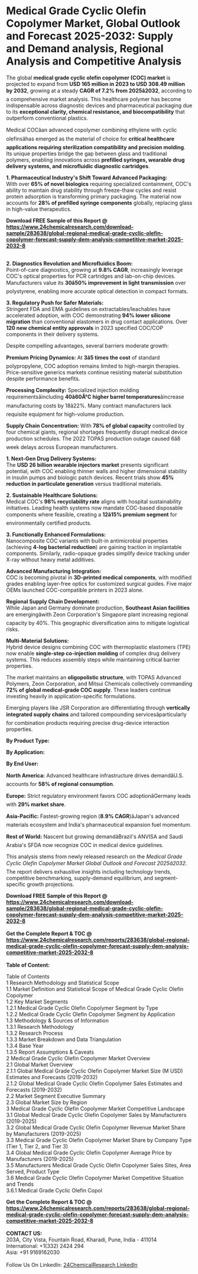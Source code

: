 <h1>Medical Grade Cyclic Olefin Copolymer Market, Global Outlook and Forecast 2025-2032: Supply and Demand analysis, Regional Analysis and Competitive Analysis</h1><p>The global <strong>medical grade cyclic olefin copolymer (COC) market</strong> is projected to expand from <strong>USD 165 million in 2023 to USD 308.49 million by 2032</strong>, growing at a steady <strong>CAGR of 7.2% from 2025â2032</strong>, according to a comprehensive market analysis. This healthcare polymer has become indispensable across diagnostic devices and pharmaceutical packaging due to its <strong>exceptional clarity, chemical resistance, and biocompatibility</strong> that outperform conventional plastics.</p><p>Medical COCâan advanced copolymer combining ethylene with cyclic olefinsâhas emerged as the material of choice for <strong>critical healthcare applications requiring sterilization compatibility and precision molding</strong>. Its unique properties bridge the gap between glass and traditional polymers, enabling innovations across <strong>prefilled syringes, wearable drug delivery systems, and microfluidic diagnostic cartridges</strong>.</p><p><strong>1. Pharmaceutical Industry's Shift Toward Advanced Packaging:</strong><br>
With over <strong>65% of novel biologics</strong> requiring specialized containment, COC's ability to maintain drug stability through freeze-thaw cycles and resist protein adsorption is transforming primary packaging. The material now accounts for <strong>28% of prefilled syringe components</strong> globally, replacing glass in high-value therapeutics.</p><div><b>Download FREE Sample of this Report @ 
            <a href="https://www.24chemicalresearch.com/download-sample/283638/global-regional-medical-grade-cyclic-olefin-copolymer-forecast-supply-dem-analysis-competitive-market-2025-2032-8">
            https://www.24chemicalresearch.com/download-sample/283638/global-regional-medical-grade-cyclic-olefin-copolymer-forecast-supply-dem-analysis-competitive-market-2025-2032-8</a></b></div><br><p><strong>2. Diagnostics Revolution and Microfluidics Boom:</strong><br>
Point-of-care diagnostics, growing at <strong>9.8% CAGR</strong>, increasingly leverage COC's optical properties for PCR cartridges and lab-on-chip devices. Manufacturers value its <strong>30â50% improvement in light transmission</strong> over polystyrene, enabling more accurate optical detection in compact formats.</p><p><strong>3. Regulatory Push for Safer Materials:</strong><br>
Stringent FDA and EMA guidelines on extractables/leachables have accelerated adoption, with COC demonstrating <strong>94% lower silicone migration</strong> than conventional elastomers in drug contact applications. Over <strong>120 new chemical entity approvals</strong> in 2023 specified COC/COP components in their delivery systems.</p><p>Despite compelling advantages, several barriers moderate growth:</p><p><strong>Premium Pricing Dynamics:</strong> At <strong>3â5 times the cost</strong> of standard polypropylene, COC adoption remains limited to high-margin therapies. Price-sensitive generics markets continue resisting material substitution despite performance benefits.</p><p><strong>Processing Complexity:</strong> Specialized injection molding requirementsâincluding <strong>40â60Â°C higher barrel temperatures</strong>âincrease manufacturing costs by 18â22%. Many contract manufacturers lack requisite equipment for high-volume production.</p><p><strong>Supply Chain Concentration:</strong> With <strong>78% of global capacity</strong> controlled by four chemical giants, regional shortages frequently disrupt medical device production schedules. The 2022 TOPAS production outage caused 6â8 week delays across European manufacturers.</p><p><strong>1. Next-Gen Drug Delivery Systems:</strong><br>
The <strong>USD 26 billion wearable injectors market</strong> presents significant potential, with COC enabling thinner walls and higher dimensional stability in insulin pumps and biologic patch devices. Recent trials show <strong>45% reduction in particulate generation</strong> versus traditional materials.</p><p><strong>2. Sustainable Healthcare Solutions:</strong><br>
Medical COC's <strong>98% recyclability rate</strong> aligns with hospital sustainability initiatives. Leading health systems now mandate COC-based disposable components where feasible, creating a <strong>12â15% premium segment</strong> for environmentally certified products.</p><p><strong>3. Functionally Enhanced Formulations:</strong><br>
Nanocomposite COC variants with built-in antimicrobial properties (achieving <strong>4-log bacterial reduction</strong>) are gaining traction in implantable components. Similarly, radio-opaque grades simplify device tracking under X-ray without heavy metal additives.</p><p><strong>Advanced Manufacturing Integration:</strong><br>
	COC is becoming pivotal in <strong>3D-printed medical components</strong>, with modified grades enabling layer-free optics for customized surgical guides. Five major OEMs launched COC-compatible printers in 2023 alone.</p><p><strong>Regional Supply Chain Development:</strong><br>
	While Japan and Germany dominate production, <strong>Southeast Asian facilities</strong> are emergingâwith Zeon Corporation's Singapore plant increasing regional capacity by 40%. This geographic diversification aims to mitigate logistical risks.</p><p><strong>Multi-Material Solutions:</strong><br>
	Hybrid device designs combining COC with thermoplastic elastomers (TPE) now enable <strong>single-step co-injection molding</strong> of complex drug delivery systems. This reduces assembly steps while maintaining critical barrier properties.</p><p>The market maintains an <strong>oligopolistic structure</strong>, with TOPAS Advanced Polymers, Zeon Corporation, and Mitsui Chemicals collectively commanding <strong>72% of global medical-grade COC supply</strong>. These leaders continue investing heavily in application-specific formulations.</p><p>Emerging players like JSR Corporation are differentiating through <strong>vertically integrated supply chains</strong> and tailored compounding servicesâparticularly for combination products requiring precise drug-device interaction properties.</p><p><strong>By Product Type:</strong></p><p><strong>By Application:</strong></p><p><strong>By End User:</strong></p><p><strong>North America:</strong> Advanced healthcare infrastructure drives demandâU.S. accounts for <strong>58% of regional consumption</strong>.</p><p><strong>Europe:</strong> Strict regulatory environment favors COC adoptionâGermany leads with <strong>29% market share</strong>.</p><p><strong>Asia-Pacific:</strong> Fastest-growing region (<strong>8.9% CAGR</strong>)âJapan's advanced materials ecosystem and India's pharmaceutical expansion fuel momentum.</p><p><strong>Rest of World:</strong> Nascent but growing demandâBrazil's ANVISA and Saudi Arabia's SFDA now recognize COC in medical device guidelines.</p><p>This analysis stems from newly released research on the <em>Medical Grade Cyclic Olefin Copolymer Market Global Outlook and Forecast 2025â2032</em>. The report delivers exhaustive insights including technology trends, competitive benchmarking, supply-demand equilibrium, and segment-specific growth projections.</p><div><b>Download FREE Sample of this Report @ 
            <a href="https://www.24chemicalresearch.com/download-sample/283638/global-regional-medical-grade-cyclic-olefin-copolymer-forecast-supply-dem-analysis-competitive-market-2025-2032-8">
            https://www.24chemicalresearch.com/download-sample/283638/global-regional-medical-grade-cyclic-olefin-copolymer-forecast-supply-dem-analysis-competitive-market-2025-2032-8</a></b></div><br><div><b>Get the Complete Report & TOC @ 
            <a href="https://www.24chemicalresearch.com/reports/283638/global-regional-medical-grade-cyclic-olefin-copolymer-forecast-supply-dem-analysis-competitive-market-2025-2032-8">
            https://www.24chemicalresearch.com/reports/283638/global-regional-medical-grade-cyclic-olefin-copolymer-forecast-supply-dem-analysis-competitive-market-2025-2032-8</a></b></div><br>
            <b>Table of Content:</b><p>Table of Contents<br />
1 Research Methodology and Statistical Scope<br />
1.1 Market Definition and Statistical Scope of Medical Grade Cyclic Olefin Copolymer<br />
1.2 Key Market Segments<br />
1.2.1 Medical Grade Cyclic Olefin Copolymer Segment by Type<br />
1.2.2 Medical Grade Cyclic Olefin Copolymer Segment by Application<br />
1.3 Methodology & Sources of Information<br />
1.3.1 Research Methodology<br />
1.3.2 Research Process<br />
1.3.3 Market Breakdown and Data Triangulation<br />
1.3.4 Base Year<br />
1.3.5 Report Assumptions & Caveats<br />
2 Medical Grade Cyclic Olefin Copolymer Market Overview<br />
2.1 Global Market Overview<br />
2.1.1 Global Medical Grade Cyclic Olefin Copolymer Market Size (M USD) Estimates and Forecasts (2019-2032)<br />
2.1.2 Global Medical Grade Cyclic Olefin Copolymer Sales Estimates and Forecasts (2019-2032)<br />
2.2 Market Segment Executive Summary<br />
2.3 Global Market Size by Region<br />
3 Medical Grade Cyclic Olefin Copolymer Market Competitive Landscape<br />
3.1 Global Medical Grade Cyclic Olefin Copolymer Sales by Manufacturers (2019-2025)<br />
3.2 Global Medical Grade Cyclic Olefin Copolymer Revenue Market Share by Manufacturers (2019-2025)<br />
3.3 Medical Grade Cyclic Olefin Copolymer Market Share by Company Type (Tier 1, Tier 2, and Tier 3)<br />
3.4 Global Medical Grade Cyclic Olefin Copolymer Average Price by Manufacturers (2019-2025)<br />
3.5 Manufacturers Medical Grade Cyclic Olefin Copolymer Sales Sites, Area Served, Product Type<br />
3.6 Medical Grade Cyclic Olefin Copolymer Market Competitive Situation and Trends<br />
3.6.1 Medical Grade Cyclic Olefin Copol</p><div><b>Get the Complete Report & TOC @ 
            <a href="https://www.24chemicalresearch.com/reports/283638/global-regional-medical-grade-cyclic-olefin-copolymer-forecast-supply-dem-analysis-competitive-market-2025-2032-8">
            https://www.24chemicalresearch.com/reports/283638/global-regional-medical-grade-cyclic-olefin-copolymer-forecast-supply-dem-analysis-competitive-market-2025-2032-8</a></b></div><br><b>CONTACT US:</b><br>
            203A, City Vista, Fountain Road, Kharadi, Pune, India - 411014<br>
            International: +1(332) 2424 294<br>
            Asia: +91 9169162030 <br><br>
            Follow Us On LinkedIn: <a href="https://www.linkedin.com/company/24chemicalresearch/">24ChemicalResearch LinkedIn</a>